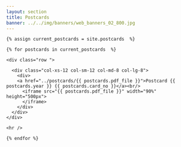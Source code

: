 ```yaml
---
layout: section
title: Postcards
banner: ../../img/banners/web_banners_02_800.jpg
---
```



<section id="service">
  <div class="container">

	
    {% assign current_postcards = site.postcards  %}

    {% for postcards in current_postcards  %}
	
	<div class="row ">	

      <div class="col-xs-12 col-sm-12 col-md-8 col-lg-8">
		<div>
        <a href="../postcards/{{ postcards.pdf_file }}">Postcard {{ postcards.year }} {{ postcards.card_no }}</a><br/>
		  <iframe src="{{ postcards.pdf_file }}" width="90%" height="500px">		
          </iframe>
		</div>
      </div>		
    </div>
			
	<hr />
			
	{% endfor %}
			
  </div>
</section>

